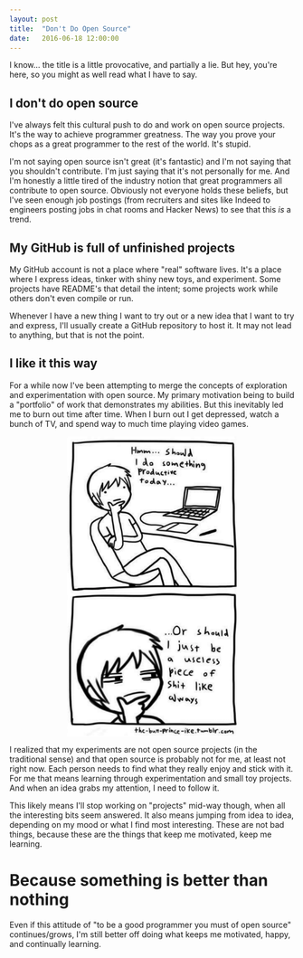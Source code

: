 ```yaml
---
layout: post
title:  "Don't Do Open Source"
date:   2016-06-18 12:00:00
---
```


I know... the title is a little provocative, and partially a lie. But hey, you're here,
so you might as well read what I have to say.

## I don't do open source

I've always felt this cultural push to do and work on open source projects. It's the
way to achieve programmer greatness. The way you prove your chops as a great programmer
to the rest of the world. It's stupid.

I'm not saying open source isn't great (it's fantastic) and I'm not saying that you shouldn't
contribute. I'm just saying that it's not personally for me. And I'm honestly a little
tired of the industry notion that great programmers all contribute to open source. Obviously
not everyone holds these beliefs, but I've seen enough job postings (from recruiters and sites
like Indeed to engineers posting jobs in chat rooms and Hacker News) to see that this _is_
a trend.

## My GitHub is full of unfinished projects

My GitHub account is not a place where "real" software lives. It's a place where I express ideas,
tinker with shiny new toys, and experiment. Some projects have README's that detail the intent; some
projects work while others don't even compile or run.

Whenever I have a new thing I want to try out or a new idea that I want to try and express, I'll usually
create a GitHub repository to host it. It may not lead to anything, but that is not the point.

## I like it this way

For a while now I've been attempting to merge the concepts of exploration and experimentation with open
source. My primary motivation being to build a "portfolio" of work that demonstrates my abilities. But
this inevitably led me to burn out time after time. When I burn out I get depressed, watch a bunch of 
TV, and spend way to much time playing video games.

<img src="/blog-files/dont-do-open-source-1.png" width="300px" alt="burn out" 
     style="margin:0 auto;display: block;" align="center" />


I realized that my experiments are not open source projects (in the traditional sense) and that
open source is probably not for me, at least not right now. Each person needs to find what they
really enjoy and stick with it. For me that means learning through experimentation and small
toy projects. And when an idea grabs my attention, I need to follow it.

This likely means I'll stop working on "projects" mid-way though, when all the interesting bits seem
answered. It also means jumping from idea to idea, depending on my mood or what I find most interesting.
These are not bad things, because these are the things that keep me motivated, keep me learning. 

# Because something is better than nothing

Even if this attitude of "to be a good programmer you must of open source" continues/grows, I'm
still better off doing what keeps me motivated, happy, and continually learning. 
